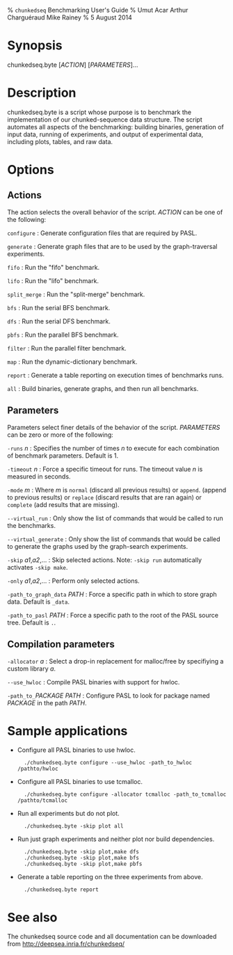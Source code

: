 % `chunkedseq` Benchmarking User's Guide
% Umut Acar
  Arthur Charguéraud
  Mike Rainey
% 5 August 2014

Synopsis
========

chunkedseq.byte [*ACTION*] [*PARAMETERS*]...

Description
===========

chunkedseq.byte is a script whose purpose is to benchmark the implementation
of our chunked-sequence data structure. The script automates all aspects of
the benchmarking: building binaries, generation of input data, running
of experiments, and output of experimental data, including plots, tables,
and raw data.

Options
=======

Actions
-------

The action selects the overall behavior of the script.
*ACTION* can be one of the following:

`configure`
:   Generate configuration files that are required by PASL.

`generate`
:   Generate graph files that are to be used by the graph-traversal
    experiments.

`fifo`
:   Run the "fifo" benchmark.

`lifo`
:   Run the "lifo" benchmark.

`split_merge`
:   Run the "split-merge" benchmark.

`bfs`
:   Run the serial BFS benchmark.

`dfs`
:   Run the serial DFS benchmark.

`pbfs`
:   Run the parallel BFS benchmark.

`filter`
:   Run the parallel filter benchmark.

`map`
:   Run the dynamic-dictionary benchmark.

`report`
:   Generate a table reporting on execution times of benchmarks runs.

`all`
:   Build binaries, generate graphs, and then run all benchmarks.

Parameters
----------

Parameters select finer details of the behavior of the script.
*PARAMETERS* can be zero or more of the following:

`-runs` *n*
:   Specifies the number of times *n* to execute for each combination of 
    benchmark parameters. Default is 1.

`-timeout` *n*
:   Force a specific timeout for runs. The timeout value *n* is measured
    in seconds.

`-mode` *m*
:   Where *m* is `normal` (discard all previous results) or `append`.
    (append to previous results) or `replace` (discard results that are ran again)
    or `complete` (add results that are missing).

`--virtual_run`
:   Only show the list of commands that would be called to run the benchmarks.

`--virtual_generate`
:   Only show the list of commands that would be called to generate the graphs
    used by the graph-search experiments.

`-skip` *a1*,*a2*,...
:   Skip selected actions. Note: `-skip run` automatically activates
    `-skip make`.

`-only` *a1*,*a2*,...
:   Perform only selected actions.

`-path_to_graph_data` *PATH*
:   Force a specific path in which to store graph data. Default is `_data`.

`-path_to_pasl` *PATH*
:   Force a specific path to the root of the PASL source tree. Default is `.`.

Compilation parameters
----------------------

`-allocator` *a*
:   Select a drop-in replacement for malloc/free by specifiying a custom 
    library *a*.

`--use_hwloc`
:   Compile PASL binaries with support for hwloc.

`-path_to_`*PACKAGE* *PATH*
:   Configure PASL to look for package named *PACKAGE* in the 
    path *PATH*.

Sample applications
===================

- Configure all PASL binaries to use hwloc.

        ./chunkedseq.byte configure --use_hwloc -path_to_hwloc /pathto/hwloc

- Configure all PASL binaries to use tcmalloc.

        ./chunkedseq.byte configure -allocator tcmalloc -path_to_tcmalloc /pathto/tcmalloc

- Run all experiments but do not plot.

        ./chunkedseq.byte -skip plot all

- Run just graph experiments and neither plot nor build dependencies.

        ./chunkedseq.byte -skip plot,make dfs
        ./chunkedseq.byte -skip plot,make bfs
        ./chunkedseq.byte -skip plot,make pbfs

- Generate a table reporting on the three experiments from above.

        ./chunkedseq.byte report

See also
========

The chunkedseq source code and all documentation can be downloaded from
<http://deepsea.inria.fr/chunkedseq/>
